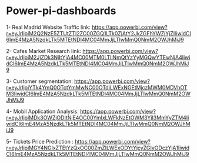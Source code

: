 # Power-pi-dashboards
1- Real Madrid Website Traffic link: 
https://app.powerbi.com/view?r=eyJrIjoiM2Q2NzE5ZTUtZTI2ZC00ZGQ1LTk0ZjAtY2JkZGFhYWZjYjZlIiwidCI6ImE4MzA5NzdkLTk5MTEtNDI4MC04MmJjLTIwMmQ0NmM2OWJhMiJ9

2- Cafes Market Research link: 
https://app.powerbi.com/view?r=eyJrIjoiM2JjZDk3NjItYjA4MC00MTM0LTliNmQtYzYyMGQwYTEwNjA4IiwidCI6ImE4MzA5NzdkLTk5MTEtNDI4MC04MmJjLTIwMmQ0NmM2OWJhMiJ9

3- Customer segmentation: 
https://app.powerbi.com/view?r=eyJrIjoiYTk4YmQ0OTctYmMwNC00OTdiLWExNGEtMjczMWM0MDVhOTM3IiwidCI6ImE4MzA5NzdkLTk5MTEtNDI4MC04MmJjLTIwMmQ0NmM2OWJhMiJ9

4- Mobil Application Analysis: 
https://app.powerbi.com/view?r=eyJrIjoiMDk3OWZjODItNjE4OC00YmIxLWFkNzEtOWM3YjI3MmYyZTM4IiwidCI6ImE4MzA5NzdkLTk5MTEtNDI4MC04MmJjLTIwMmQ0NmM2OWJhMiJ9

5- Tickets Price Prediction :
https://app.powerbi.com/view?r=eyJrIjoiMGY4NGIxZTEtYzQxOC00ZmZlLWExODYtYjcyZGIyODczYjA1IiwidCI6ImE4MzA5NzdkLTk5MTEtNDI4MC04MmJjLTIwMmQ0NmM2OWJhMiJ9



